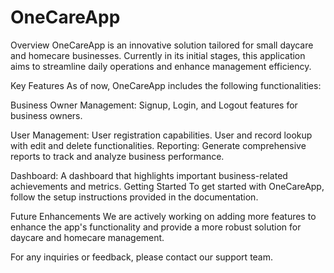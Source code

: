 # OneCareApp

Overview
OneCareApp is an innovative solution tailored for small daycare and homecare businesses. Currently in its initial stages, this application aims to streamline daily operations and enhance management efficiency.

Key Features
As of now, OneCareApp includes the following functionalities:

Business Owner Management:
Signup, Login, and Logout features for business owners.

User Management:
User registration capabilities.
User and record lookup with edit and delete functionalities.
Reporting:
Generate comprehensive reports to track and analyze business performance.

Dashboard:
A dashboard that highlights important business-related achievements and metrics.
Getting Started
To get started with OneCareApp, follow the setup instructions provided in the documentation.

Future Enhancements
We are actively working on adding more features to enhance the app's functionality and provide a more robust solution for daycare and homecare management.

For any inquiries or feedback, please contact our support team.

